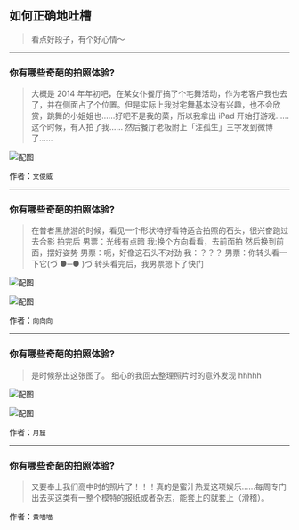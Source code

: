 ## 如何正确地吐槽

> 看点好段子，有个好心情～


 
---

### 你有哪些奇葩的拍照体验?

> 大概是 2014 年年初吧，在某女仆餐厅搞了个宅舞活动，作为老客户我也去了，并在侧面占了个位置。但是实际上我对宅舞基本没有兴趣，也不会欣赏，跳舞的小姐姐也……好吧不是我的菜，所以我拿出 iPad 开始打游戏……这个时候，有人拍了我……
> 然后餐厅老板附上「注孤生」三字发到微博了……



![配图](http://pic4.zhimg.com/70/v2-fee7e8291c5ec2d973052f6dfcea135b_b.jpg)


作者：`文俊威`

---

### 你有哪些奇葩的拍照体验?

> 在普者黑旅游的时候，看见一个形状特好看特适合拍照的石头，很兴奋跑过去合影
> 拍完后
> 男票：光线有点暗
> 我:换个方向看看，去前面拍
> 然后换到前面，摆好姿势
> 男票：呃，好像这石头不对劲
> 我：？？？
> 男票：你转头看一下它(づ ●─● )づ
> 转头看完后，我男票摁下了快门



![配图](http://pic3.zhimg.com/70/v2-234c79a030c979a51ab299f12af9a79e_b.jpg)



![配图](http://pic3.zhimg.com/70/v2-1fb0c32ea55409afaf75d75e0974b5aa_b.jpg)


作者：`向向向`

---

### 你有哪些奇葩的拍照体验?

> 是时候祭出这张图了。
> 细心的我回去整理照片时的意外发现 hhhhh



![配图](http://pic3.zhimg.com/70/v2-f3b95301e1b37d4645ca7c6591db9726_b.jpg)



![配图](http://pic4.zhimg.com/70/v2-d9b000cd026d1586c428f9b9eb11518f_b.jpg)


作者：`月窟`

---

### 你有哪些奇葩的拍照体验?

> 又要奉上我们高中时的照片了！！！真的是蜜汁热爱这项娱乐……每周专门出去买这类有一整个模特的报纸或者杂志，能套上的就套上（滑稽）。


作者：`黄喵喵`